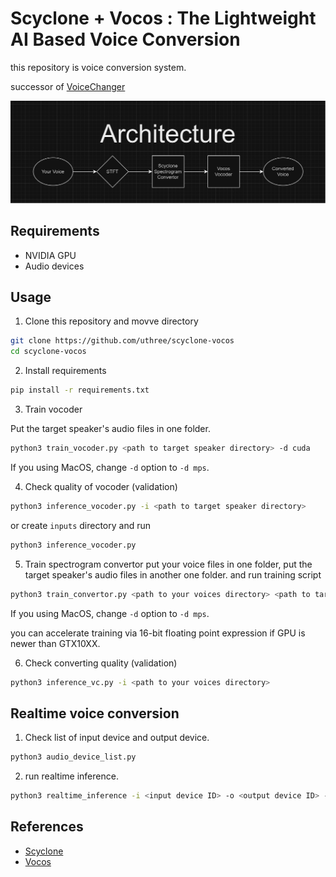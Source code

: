 # Scyclone + Vocos : The Lightweight AI Based Voice Conversion

this repository is voice conversion system.

successor of [VoiceChanger](https://github.com/uthree/voicechanger)

![Arch.](https://github.com/uthree/scyclone-vocos/blob/main/images/arch.png)

## Requirements

- NVIDIA GPU
- Audio devices

## Usage
1. Clone this repository and movve directory
```sh
git clone https://github.com/uthree/scyclone-vocos
cd scyclone-vocos
```

2. Install requirements
```sh
pip install -r requirements.txt
```

3. Train vocoder

Put the target speaker's audio files in one folder.
```sh
python3 train_vocoder.py <path to target speaker directory> -d cuda
```
If you using MacOS, change `-d` option to `-d mps`.

4. Check quality of vocoder (validation)
```sh
python3 inference_vocoder.py -i <path to target speaker directory>
```
or create `inputs` directory and run
```sh
python3 inference_vocoder.py
```

5. Train spectrogram convertor
put your voice files in one folder, put the target speaker's audio files in another one folder.
and run training script
```sh
python3 train_convertor.py <path to your voices directory> <path to target voices directory> -d cuda
```
If you using MacOS, change `-d` option to `-d mps`.

you can accelerate training via 16-bit floating point expression if GPU is newer than GTX10XX.

6. Check converting quality (validation)
```sh
python3 inference_vc.py -i <path to your voices directory>
```

## Realtime voice conversion
1. Check list of input device and output device.
```sh
python3 audio_device_list.py
```

2. run realtime inference.
```sh
python3 realtime_inference -i <input device ID> -o <output device ID> -d cuda
```

## References

 - [Scyclone](https://arxiv.org/abs/2005.03334)
 - [Vocos](https://arxiv.org/abs/2306.00814)